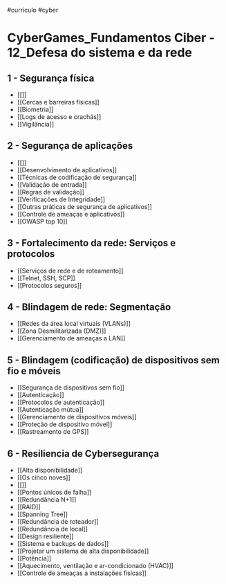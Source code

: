 #curriculo #cyber 

# CyberGames_Fundamentos Ciber - 12_Defesa do sistema e da rede

## 1 - Segurança física

- [[]]
- [[Cercas e barreiras físicas]]
- [[Biometria]]
- [[Logs de acesso e crachás]]
- [[Vigilância]]

## 2 - Segurança de aplicações

- [[]]
- [[Desenvolvimento de aplicativos]]
- [[Técnicas de codificação de segurança]]
- [[Validação de entrada]]
- [[Regras de validação]]
- [[Verificações de Integridade]]
- [[Outras práticas de segurança de aplicativos]]
- [[Controle de ameaças e aplicativos]]
- [[OWASP top 10]]

## 3 - Fortalecimento da rede: Serviços e protocolos

- [[Serviços de rede e de roteamento]]
- [[Telnet, SSH, SCP]]
- [[Protocolos seguros]]

## 4 - Blindagem de rede: Segmentação

- [[Redes da área local virtuais (VLANs)]]
- [[Zona Desmilitarizada (DMZ)]]
- [[Gerenciamento de ameaças a LAN]]

## 5 - Blindagem (codificação) de dispositivos sem fio e móveis

- [[Segurança de dispositivos sem fio]]
- [[Autenticação]]
- [[Protocolos de autenticação]]
- [[Autenticação mútua]]
- [[Gerenciamento de dispositivos móveis]]
- [[Proteção de dispositivo móvel]]
- [[Rastreamento de GPS]]

## 6 - Resiliencia de Cybersegurança

- [[Alta disponibilidade]]
- [[Os cinco noves]]
- [[]]
- [[Pontos únicos de falha]]
- [[Redundância N+1]]
- [[RAID]]
- [[Spanning Tree]]
- [[Redundância de roteador]]
- [[Redundância de local]]
- [[Design resiliente]]
- [[Sistema e backups de dados]]
- [[Projetar um sistema de alta disponibilidade]]
- [[Potência]]
- [[Aquecimento, ventilação e ar-condicionado (HVAC)]]
- [[Controle de ameaças a instalações físicas]]